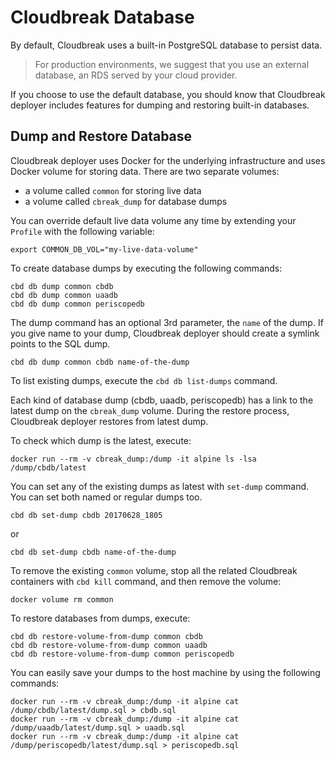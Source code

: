 # Cloudbreak Database

By default, Cloudbreak uses a built-in PostgreSQL database to persist data. 

> For production environments, we suggest that you use an external database, an RDS served by your cloud provider.

If you choose to use the default database, you should know that Cloudbreak deployer includes features for dumping and restoring built-in databases.


## Dump and Restore Database 

Cloudbreak deployer uses Docker for the underlying infrastructure and uses Docker volume for storing data. There are two separate volumes: 

* a volume called `common` for storing live data  
* a volume called `cbreak_dump` for database dumps 

You can override default live data volume any time by extending your `Profile` with the following variable:

```
export COMMON_DB_VOL="my-live-data-volume"
```

To create database dumps by executing the following commands:

```
cbd db dump common cbdb
cbd db dump common uaadb
cbd db dump common periscopedb
```

The dump command has an optional 3rd parameter, the `name` of the dump. If you give name to your dump, Cloudbreak deployer should create a symlink points to the SQL dump.

```
cbd db dump common cbdb name-of-the-dump
```

To list existing dumps, execute the `cbd db list-dumps` command.

Each kind of database dump (cbdb, uaadb, periscopedb) has a link to the latest dump on the `cbreak_dump` volume. During the restore process, Cloudbreak deployer restores from latest dump. 

To check which dump is the latest, execute:

```
docker run --rm -v cbreak_dump:/dump -it alpine ls -lsa /dump/cbdb/latest
```

You can set any of the existing dumps as latest with `set-dump` command. You can set both named or regular dumps too.

```
cbd db set-dump cbdb 20170628_1805
```
or
```
cbd db set-dump cbdb name-of-the-dump
```

To remove the existing `common` volume, stop all the related Cloudbreak containers with `cbd kill` command, and then remove the volume:

```
docker volume rm common
```

To restore databases from dumps, execute:

```
cbd db restore-volume-from-dump common cbdb
cbd db restore-volume-from-dump common uaadb
cbd db restore-volume-from-dump common periscopedb
```

You can easily save your dumps to the host machine by using the following commands:

```
docker run --rm -v cbreak_dump:/dump -it alpine cat /dump/cbdb/latest/dump.sql > cbdb.sql
docker run --rm -v cbreak_dump:/dump -it alpine cat /dump/uaadb/latest/dump.sql > uaadb.sql
docker run --rm -v cbreak_dump:/dump -it alpine cat /dump/periscopedb/latest/dump.sql > periscopedb.sql
```
